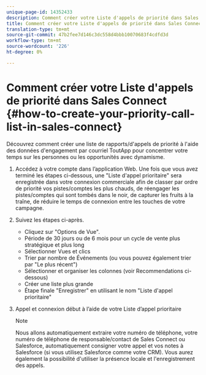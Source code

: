 ```yaml
---
unique-page-id: 14352433
description: Comment créer votre Liste d'appels de priorité dans Sales Connect - Marketo Docs - Documentation du produit
title: Comment créer votre Liste d'appels de priorité dans Sales Connect
translation-type: tm+mt
source-git-commit: 47b2fee7d146c3dc558d4bbb10070683f4cdfd3d
workflow-type: tm+mt
source-wordcount: '226'
ht-degree: 0%

---
```



# Comment créer votre Liste d&#39;appels de priorité dans Sales Connect {#how-to-create-your-priority-call-list-in-sales-connect}

Découvrez comment créer une liste de rapports/d&#39;appels de priorité à l&#39;aide des données d&#39;engagement par courriel ToutApp pour concentrer votre temps sur les personnes ou les opportunités avec dynamisme.

1. Accédez à votre compte dans l’application [](http://toutapp.com/login)Web. Une fois que vous avez terminé les étapes ci-dessous, une &quot;Liste d&#39;appel prioritaire&quot; sera enregistrée dans votre connexion commerciale afin de classer par ordre de priorité vos pistes/comptes les plus chauds, de réengager les pistes/comptes qui sont tombés dans le noir, de capturer les fruits à la traîne, de réduire le temps de connexion entre les touches de votre campagne.
1. Suivez les étapes ci-après.

   * Cliquez sur &quot;Options de Vue&quot;.
   * Période de 30 jours ou de 6 mois pour un cycle de vente plus stratégique et plus long
   * Sélectionner Vues et clics
   * Trier par nombre de Événements (ou vous pouvez également trier par &quot;Le plus récent&quot;)
   * Sélectionner et organiser les colonnes (voir Recommendations ci-dessous)
   * Créer une liste plus grande
   * Étape finale &quot;Enregistrer&quot; en utilisant le nom &quot;Liste d&#39;appel prioritaire&quot;

1. Appel et connexion début à l’aide de votre Liste d’appel prioritaire

   >[!NOTE]
   >
   >Nous allons automatiquement extraire votre numéro de téléphone, votre numéro de téléphone de responsable/contact de Sales Connect ou Salesforce, automatiquement consigner votre appel et vos notes à Salesforce (si vous utilisez Salesforce comme votre CRM). Vous aurez également la possibilité d&#39;utiliser la présence locale et l&#39;enregistrement des appels.

